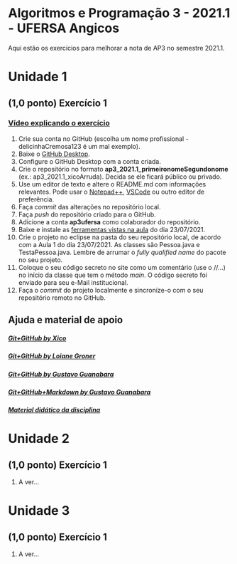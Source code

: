 # Algoritmos e Programação 3 - 2021.1 - UFERSA Angicos

Aqui estão os exercícios para melhorar a nota de AP3 no semestre 2021.1.

# Unidade 1
## (1,0 ponto) Exercício 1
### [Vídeo explicando o exercício](FALTA_VIDEO)
1. Crie sua conta no GitHub (escolha um nome profissional - delicinhaCremosa123 é um mal exemplo).
2. Baixe o [GitHub Desktop](https://desktop.github.com).
3. Configure o GitHub Desktop com a conta criada.
4. Crie o repositório no formato **ap3_2021.1_primeironomeSegundonome** (ex.: ap3_2021.1_xicoArruda). Decida se ele ficará público ou privado.
5. Use um editor de texto e altere o README.md com informações relevantes. Pode usar o [Notepad++](https://notepad-plus-plus.org/downloads/), [VSCode](https://code.visualstudio.com/) ou outro editor de preferência.
6. Faça *commit* das alterações no repositório local.
7. Faça *push* do repositório criado para o GitHub.
8. Adicione a conta **ap3ufersa** como colaborador do repositório.
9. Baixe e instale as [ferramentas vistas na aula](https://drive.google.com/file/d/1aFLCP2JR0_Sc6suxC8PBsMNmHCYjaWvD/view?usp=sharing) do dia 23/07/2021.
10. Crie o projeto no eclipse na pasta do seu repositório local, de acordo com a Aula 1 do dia 23/07/2021. As classes são Pessoa.java e TestaPessoa.java. Lembre de arrumar o *fully qualified name* do pacote no seu projeto.
11. Coloque o seu código secreto no site como um comentário (use o //...) no início da classe que tem o método *main*. O código secreto foi enviado para seu e-Mail institucional.
12. Faça o *commit* do projeto localmente e sincronize-o com o seu repositório remoto no GitHub.

## Ajuda e material de apoio
##### [Git+GitHub by Xico](FALTA_VIDEO)
##### [Git+GitHub by Loiane Groner](https://www.youtube.com/watch?v=UMhskLXJuq4)
##### [Git+GitHub by Gustavo Guanabara](https://www.youtube.com/watch?v=xEKo29OWILE&list=PLHz_AreHm4dm7ZULPAmadvNhH6vk9oNZA)
##### [Git+GitHub+Markdown by Gustavo Guanabara](git_github_gguanabara/)
##### [Material didático da disciplina](https://drive.google.com/drive/u/1/folders/1AnLNn-cGqWrpOerD49Tfk9iP9E1YMTkp)

# Unidade 2
## (1,0 ponto) Exercício 1
1. A ver...

# Unidade 3
## (1,0 ponto) Exercício 1
1. A ver...